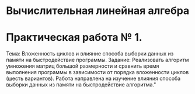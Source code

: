 # Вычислительная линейная алгебра
# Практическая работа № 1.
Тема: Вложенность циклов и влияние способа выборки данных из памяти на
       быстродействие программы.
Задание: Реализовать алгоритм умножения матриц большой размерности и сравнить
          время выполнения программы в зависимости от порядка вложенности циклов (шесть
          вариантов). Работа направлена на изучение влияния способа выборки данных из памяти на
          быстродействие алгоритма." 
